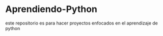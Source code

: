 # Aprendiendo-Python
este repositorio es para hacer proyectos enfocados en el aprendizaje de python
